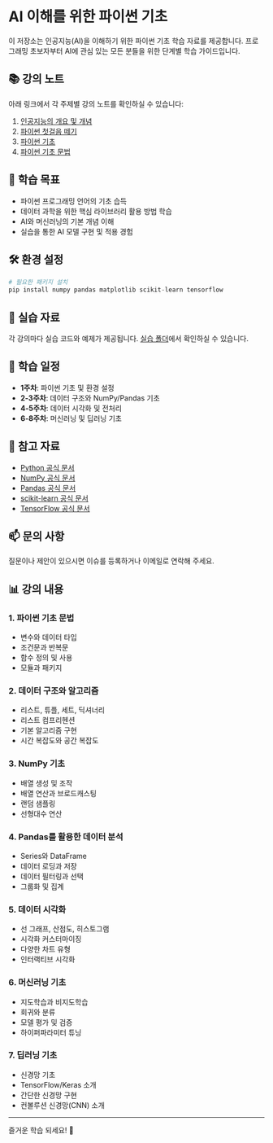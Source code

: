 # AI 이해를 위한 파이썬 기초

이 저장소는 인공지능(AI)을 이해하기 위한 파이썬 기초 학습 자료를 제공합니다. 프로그래밍 초보자부터 AI에 관심 있는 모든 분들을 위한 단계별 학습 가이드입니다.

## 📚 강의 노트

아래 링크에서 각 주제별 강의 노트를 확인하실 수 있습니다:

1. [인공지능의 개요 및 개념](./lectures/1주차_강의노트.md)
2. [파이썬 첫걸음 떼기](./lectures/2주차_강의노.md)
3. [파이썬 기초](./lectures/3주차_강의노트.md)
4. [파이썬 기초 문법](./lectures/4주차_강의노트.md)

## 🎯 학습 목표

- 파이썬 프로그래밍 언어의 기초 습득
- 데이터 과학을 위한 핵심 라이브러리 활용 방법 학습
- AI와 머신러닝의 기본 개념 이해
- 실습을 통한 AI 모델 구현 및 적용 경험

## 🛠️ 환경 설정

```python
# 필요한 패키지 설치
pip install numpy pandas matplotlib scikit-learn tensorflow
```

## 📝 실습 자료

각 강의마다 실습 코드와 예제가 제공됩니다. [실습 폴더](./lab/)에서 확인하실 수 있습니다.

## 📅 학습 일정

- **1주차**: 파이썬 기초 및 환경 설정
- **2-3주차**: 데이터 구조와 NumPy/Pandas 기초
- **4-5주차**: 데이터 시각화 및 전처리
- **6-8주차**: 머신러닝 및 딥러닝 기초

## 🔗 참고 자료

- [Python 공식 문서](https://docs.python.org/ko/3/)
- [NumPy 공식 문서](https://numpy.org/doc/)
- [Pandas 공식 문서](https://pandas.pydata.org/docs/)
- [scikit-learn 공식 문서](https://scikit-learn.org/stable/documentation.html)
- [TensorFlow 공식 문서](https://www.tensorflow.org/overview)

## 📫 문의 사항

질문이나 제안이 있으시면 이슈를 등록하거나 이메일로 연락해 주세요.

## 📊 강의 내용

### 1. 파이썬 기초 문법
- 변수와 데이터 타입
- 조건문과 반복문
- 함수 정의 및 사용
- 모듈과 패키지

### 2. 데이터 구조와 알고리즘
- 리스트, 튜플, 세트, 딕셔너리
- 리스트 컴프리헨션
- 기본 알고리즘 구현
- 시간 복잡도와 공간 복잡도

### 3. NumPy 기초
- 배열 생성 및 조작
- 배열 연산과 브로드캐스팅
- 랜덤 샘플링
- 선형대수 연산

### 4. Pandas를 활용한 데이터 분석
- Series와 DataFrame
- 데이터 로딩과 저장
- 데이터 필터링과 선택
- 그룹화 및 집계

### 5. 데이터 시각화
- 선 그래프, 산점도, 히스토그램
- 시각화 커스터마이징
- 다양한 차트 유형
- 인터랙티브 시각화

### 6. 머신러닝 기초
- 지도학습과 비지도학습
- 회귀와 분류
- 모델 평가 및 검증
- 하이퍼파라미터 튜닝

### 7. 딥러닝 기초
- 신경망 기초
- TensorFlow/Keras 소개
- 간단한 신경망 구현
- 컨볼루션 신경망(CNN) 소개

---

즐거운 학습 되세요! 🚀
